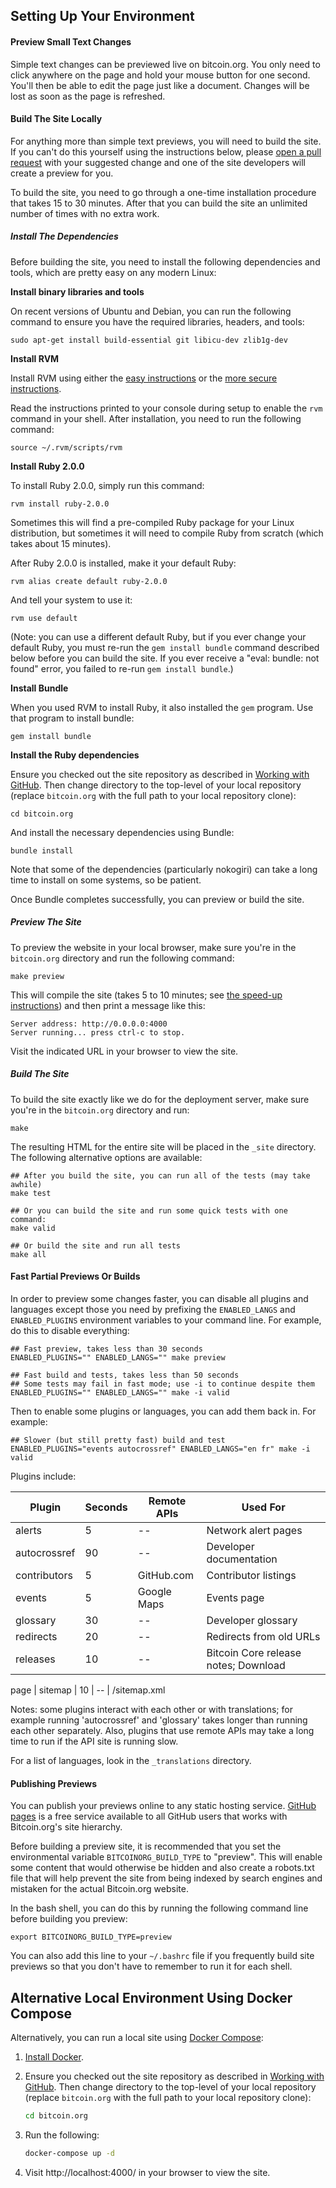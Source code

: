 ## Setting Up Your Environment

#### Preview Small Text Changes

Simple text changes can be previewed live on bitcoin.org. You only need to click
anywhere on the page and hold your mouse button for one second. You'll then be
able to edit the page just like a document. Changes will be lost as soon as the
page is refreshed.

#### Build The Site Locally

For anything more than simple text previews, you will need to build the
site. If you can't do this yourself using the instructions below, please
[open a pull request](https://github.com/bitcoin-dot-org/bitcoin.org/compare)
with your suggested change and one of the site developers will create a preview
for you.

To build the site, you need to go through a one-time installation
procedure that takes 15 to 30 minutes.  After that you can build the
site an unlimited number of times with no extra work.

##### Install The Dependencies

Before building the site, you need to install the following
dependencies and tools, which are pretty easy on any modern Linux:

**Install binary libraries and tools**

On recent versions of Ubuntu and Debian, you can run the following
command to ensure you have the required libraries, headers, and tools:

    sudo apt-get install build-essential git libicu-dev zlib1g-dev

**Install RVM**

Install RVM using either the [easy instructions](https://rvm.io/) or the
[more secure instructions](https://rvm.io/rvm/security).

Read the instructions printed to your console during setup to enable the
`rvm` command in your shell.  After installation, you need to run the
following command:

    source ~/.rvm/scripts/rvm

**Install Ruby 2.0.0**

To install Ruby 2.0.0, simply run this command:

    rvm install ruby-2.0.0

Sometimes this will find a pre-compiled Ruby package for your Linux
distribution, but sometimes it will need to compile Ruby from scratch
(which takes about 15 minutes).

After Ruby 2.0.0 is installed, make it your default Ruby:

    rvm alias create default ruby-2.0.0

And tell your system to use it:

    rvm use default

(Note: you can use a different default Ruby, but if you ever change
your default Ruby, you must re-run the `gem install bundle` command
described below before you can build the site. If you ever receive a
"eval: bundle: not found" error, you failed to re-run `gem install
bundle`.)

**Install Bundle**

When you used RVM to install Ruby, it also installed the `gem` program.
Use that program to install bundle:

    gem install bundle

**Install the Ruby dependencies**

Ensure you checked out the site repository as described in [Working with
GitHub](https://github.com/bitcoin-dot-org/bitcoin.org/blob/master/docs/working-with-github.md).
Then change directory to the top-level of your local repository (replace
`bitcoin.org` with the full path to your local repository clone):

    cd bitcoin.org

And install the necessary dependencies using Bundle:

    bundle install

Note that some of the dependencies (particularly nokogiri) can take a
long time to install on some systems, so be patient.

Once Bundle completes successfully, you can preview or build the site.

##### Preview The Site

To preview the website in your local browser, make sure you're in the
`bitcoin.org` directory and run the following command:

    make preview

This will compile the site (takes 5 to 10 minutes; see [the speed-up
instructions](#fast-partial-previews-or-builds)) and then print a
message like this:

    Server address: http://0.0.0.0:4000
    Server running... press ctrl-c to stop.

Visit the indicated URL in your browser to view the site.

##### Build The Site

To build the site exactly like we do for the deployment server, make
sure you're in the `bitcoin.org` directory and run:

    make

The resulting HTML for the entire site will be placed in the `_site`
directory.  The following alternative options are available:

    ## After you build the site, you can run all of the tests (may take awhile)
    make test

    ## Or you can build the site and run some quick tests with one command:
    make valid

    ## Or build the site and run all tests
    make all

#### Fast Partial Previews Or Builds

In order to preview some changes faster, you can disable all plugins and
languages except those you need by prefixing the `ENABLED_LANGS` and
`ENABLED_PLUGINS` environment variables to your command line.  For
example, do this to disable everything:

    ## Fast preview, takes less than 30 seconds
    ENABLED_PLUGINS="" ENABLED_LANGS="" make preview

    ## Fast build and tests, takes less than 50 seconds
    ## Some tests may fail in fast mode; use -i to continue despite them
    ENABLED_PLUGINS="" ENABLED_LANGS="" make -i valid

Then to enable some plugins or languages, you can add them back in.
For example:

    ## Slower (but still pretty fast) build and test
    ENABLED_PLUGINS="events autocrossref" ENABLED_LANGS="en fr" make -i valid

Plugins include:

| Plugin       | Seconds | Remote APIs    | Used For
|--------------|---------|----------------|------------------------
| alerts       | 5       | --             | Network alert pages
| autocrossref | 90      | --             | Developer documentation
| contributors | 5       | GitHub.com     | Contributor listings
| events       | 5       | Google Maps    | Events page
| glossary     | 30      | --             | Developer glossary
| redirects    | 20      | --             | Redirects from old URLs
| releases     | 10      | --             | Bitcoin Core release notes; Download
page
| sitemap      | 10      | --             | /sitemap.xml

Notes: some plugins interact with each other or with translations; for example
running
'autocrossref' and 'glossary' takes longer than running each other
separately. Also, plugins that use remote APIs may take a long time to
run if the API site is running slow.

For a list of languages, look in the `_translations` directory.

#### Publishing Previews

You can publish your previews online to any static hosting service.
[GitHub pages](https://pages.github.com/) is a free service available to
all GitHub users that works with Bitcoin.org's site hierarchy.

Before building a preview site, it is recommended that you set the
environmental variable `BITCOINORG_BUILD_TYPE` to "preview".  This will
enable some content that would otherwise be hidden and also create a
robots.txt file that will help prevent the site from being indexed by
search engines and mistaken for the actual Bitcoin.org website.

In the bash shell, you can do this by running the following command line
before building you preview:

    export BITCOINORG_BUILD_TYPE=preview

You can also add this line to your `~/.bashrc` file if you frequently
build site previews so that you don't have to remember to run it for
each shell.

## Alternative Local Environment Using Docker Compose

Alternatively, you can run a local site using [Docker Compose](https://docs.docker.com/compose/):

1. [Install Docker](https://docs.docker.com/engine/installation/).

1. Ensure you checked out the site repository as described in [Working with GitHub](https://github.com/bitcoin-dot-org/bitcoin.org/blob/master/docs/working-with-github.md). Then change directory to the top-level of your local repository (replace `bitcoin.org` with the full path to your local repository clone):

   ```bash
   cd bitcoin.org
   ```

1. Run the following:

   ```bash
   docker-compose up -d
   ```

1. Visit http://localhost:4000/ in your browser to view the site.
